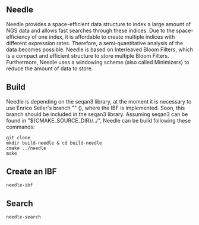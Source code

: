 ## Needle
Needle provides a space-efficient data structure to index a large amount of NGS data and allows fast searches through these indices.
Due to the space-efficiency of one index, it is affordable to create multiple indices with different expression rates. Therefore, a semi-quantitative analysis of the data becomes possible. Needle is based on Interleaved Bloom Filters, which is a compact and efficient structure to store multiple Bloom Filters. Furthermore, Needle uses a windowing scheme (also called Minimizers) to reduce the amount of data to store.  

## Build

Needle is depending on the seqan3 library, at the moment it is necessary to use Enrico Seiler's branch "" (), where the IBF is implemented. Soon, this branch should be included in the seqan3 library.
Assuming seqan3 can be found in "${CMAKE_SOURCE_DIR}/../", Needle can be build following these commands:

```
git clone 
mkdir build-needle & cd build-needle
cmake ../needle
make
```

## Create an IBF


```
needle-ibf
```

## Search


```
needle-search
```
